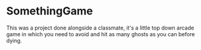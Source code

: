 # SomethingGame
This was a project done alongside a classmate, it's a little top down arcade game in which you need to avoid and hit as many ghosts as you can before dying. 
